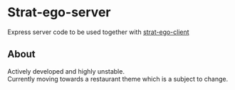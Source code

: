 # Strat-ego-server
Express server code to be used together with [strat-ego-client](https://github.com/Klemensas/strat-ego-client)

## About
Actively developed and highly unstable.  
Currently moving towards a restaurant theme which is a subject to change.

